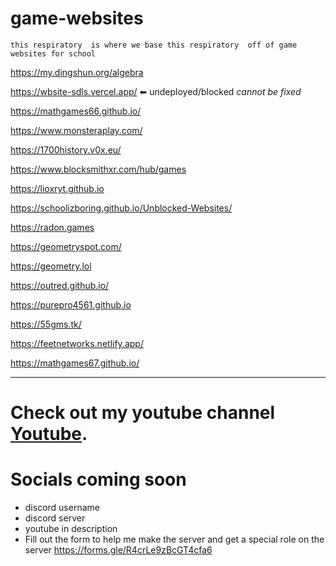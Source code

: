 # game-websites


``this respiratory  is where we base this respiratory  off of game websites for school``


  
  https://my.dingshun.org/algebra 

  https://wbsite-sdls.vercel.app/ ⬅ undeployed/blocked _cannot be fixed_
  
  https://mathgames66.github.io/
  
  https://www.monsteraplay.com/
  
  https://1700history.v0x.eu/
  
  https://www.blocksmithxr.com/hub/games

  https://lioxryt.github.io

  https://schoolizboring.github.io/Unblocked-Websites/

  https://radon.games

  https://geometryspot.com/

  https://geometry.lol

  https://outred.github.io/

  https://purepro4561.github.io
  
  https://55gms.tk/

  https://feetnetworks.netlify.app/

  https://mathgames67.github.io/

-----------------------------------------------------------------------------

# Check out my youtube channel [Youtube](https://youtube.com/dx7h/).


  # Socials coming soon 

  - discord username
  - discord server
  - youtube  in description
  - Fill out the form to help me make the server and get a special role on the server https://forms.gle/R4crLe9zBcGT4cfa6
